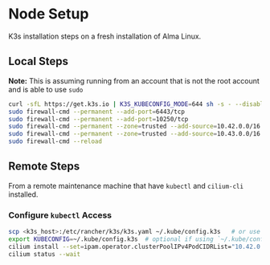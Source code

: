 # Node Setup

K3s installation steps on a fresh installation of Alma Linux.

## Local Steps

**Note:** This is assuming running from an account that is not the root account and is able to use `sudo`

```bash
curl -sfL https://get.k3s.io | K3S_KUBECONFIG_MODE=644 sh -s - --disable=traefik --secrets-encryption --flannel-backend=none --disable-network-policy
sudo firewall-cmd --permanent --add-port=6443/tcp
sudo firewall-cmd --permanent --add-port=10250/tcp
sudo firewall-cmd --permanent --zone=trusted --add-source=10.42.0.0/16
sudo firewall-cmd --permanent --zone=trusted --add-source=10.43.0.0/16
sudo firewall-cmd --reload
```

## Remote Steps

From a remote maintenance machine that have `kubectl` and `cilium-cli` installed.

### Configure `kubectl` Access

```bash
scp <k3s_host>:/etc/rancher/k3s/k3s.yaml ~/.kube/config.k3s   # or use `~/.kube/config` if no other k8s clusters are configured
export KUBECONFIG=~/.kube/config.k3s  # optional if using `~/.kube/config` instead
cilium install --set=ipam.operator.clusterPoolIPv4PodCIDRList="10.42.0.0/16"
cilium status --wait
```
